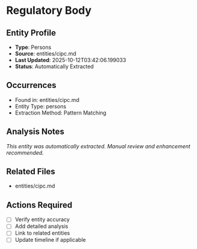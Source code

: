 # Regulatory Body

## Entity Profile
- **Type**: Persons
- **Source**: entities/cipc.md
- **Last Updated**: 2025-10-12T03:42:06.199033
- **Status**: Automatically Extracted

## Occurrences
- Found in: entities/cipc.md
- Entity Type: persons
- Extraction Method: Pattern Matching

## Analysis Notes
*This entity was automatically extracted. Manual review and enhancement recommended.*

## Related Files
- entities/cipc.md

## Actions Required
- [ ] Verify entity accuracy
- [ ] Add detailed analysis
- [ ] Link to related entities
- [ ] Update timeline if applicable
